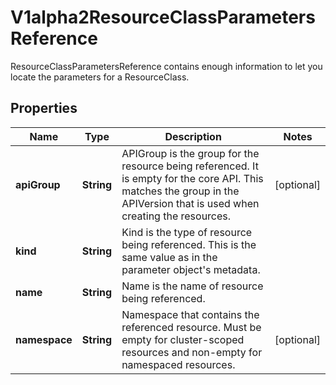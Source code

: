 

# V1alpha2ResourceClassParametersReference

ResourceClassParametersReference contains enough information to let you locate the parameters for a ResourceClass.
## Properties

Name | Type | Description | Notes
------------ | ------------- | ------------- | -------------
**apiGroup** | **String** | APIGroup is the group for the resource being referenced. It is empty for the core API. This matches the group in the APIVersion that is used when creating the resources. |  [optional]
**kind** | **String** | Kind is the type of resource being referenced. This is the same value as in the parameter object&#39;s metadata. | 
**name** | **String** | Name is the name of resource being referenced. | 
**namespace** | **String** | Namespace that contains the referenced resource. Must be empty for cluster-scoped resources and non-empty for namespaced resources. |  [optional]



